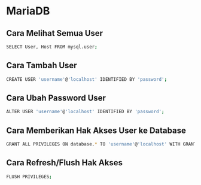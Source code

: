 # MariaDB

## Cara Melihat Semua User

```bash
SELECT User, Host FROM mysql.user;
```

## Cara Tambah User

```bash
CREATE USER 'username'@'localhost' IDENTIFIED BY 'password';
```

## Cara Ubah Password User

```bash
ALTER USER 'username'@'localhost' IDENTIFIED BY 'password';
```

## Cara Memberikan Hak Akses User ke Database

```bash
GRANT ALL PRIVILEGES ON database.* TO 'username'@'localhost' WITH GRANT OPTION;
```

## Cara Refresh/Flush Hak Akses

```bash
FLUSH PRIVILEGES;
```
